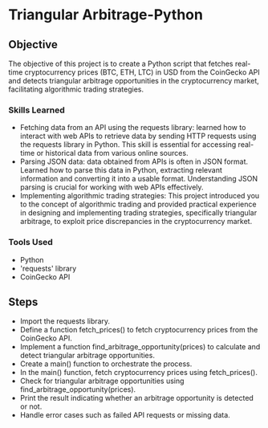 # Triangular Arbitrage-Python

## Objective

The objective of this project is to create a Python script that fetches real-time cryptocurrency prices (BTC, ETH, LTC) in USD from the CoinGecko API and detects triangular arbitrage opportunities in the cryptocurrency market, facilitating algorithmic trading strategies.

### Skills Learned

- Fetching data from an API using the requests library: learned how to interact with web APIs to retrieve data by sending HTTP requests using the requests library in Python. This skill is essential for accessing real-time or historical data from various online sources.
- Parsing JSON data: data obtained from APIs is often in JSON format. Learned how to parse this data in Python, extracting relevant information and converting it into a usable format. Understanding JSON parsing is crucial for working with web APIs effectively.
- Implementing algorithmic trading strategies: This project introduced you to the concept of algorithmic trading and provided practical experience in designing and implementing trading strategies, specifically triangular arbitrage, to exploit price discrepancies in the cryptocurrency market.

### Tools Used

- Python
- 'requests' library
- CoinGecko API

## Steps

- Import the requests library.
- Define a function fetch_prices() to fetch cryptocurrency prices from the CoinGecko API.
- Implement a function find_arbitrage_opportunity(prices) to calculate and detect triangular arbitrage opportunities.
- Create a main() function to orchestrate the process.
- In the main() function, fetch cryptocurrency prices using fetch_prices().
- Check for triangular arbitrage opportunities using find_arbitrage_opportunity(prices).
- Print the result indicating whether an arbitrage opportunity is detected or not.
- Handle error cases such as failed API requests or missing data.
